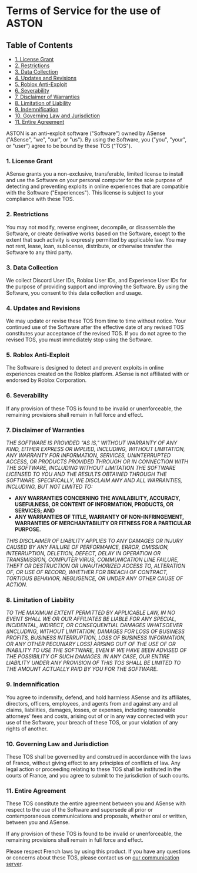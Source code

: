 # **Terms of Service for the use of ASTON**

## **Table of Contents**

<!--ts-->
   * [1. License Grant](#1-license-grant)
   * [2. Restrictions](#2-restrictions)
   * [3. Data Collection](#3-data-collection)
   * [4. Updates and Revisions](#4-updates-and-revisions)
   * [5. Roblox Anti-Exploit](#5-roblox-anti-exploit)
   * [6. Severability](#6-severability)
   * [7. Disclaimer of Warranties](#7-disclaimer-of-warranties)
   * [8. Limitation of Liability](#8-limitation-of-liability)
   * [9. Indemnification](#9-indemnification)
   * [10. Governing Law and Jurisdiction](#10-governing-law-and-jurisdiction)
   * [11. Entire Agreement](#11-entire-agreement)
<!--te-->

ASTON is an anti-exploit software ("Software") owned by ASense ("ASense", "we", "our", or "us").
By using the Software, you ("you", "your", or "user") agree to be bound by these TOS ("TOS").

### 1. License Grant

ASense grants you a non-exclusive, transferable, limited license to install and use the Software on your personal computer for the sole purpose of detecting and preventing exploits in online experiences that are compatible with the Software ("Experiences"). This license is subject to your compliance with these TOS.

### 2. Restrictions

You may not modify, reverse engineer, decompile, or disassemble the Software, or create derivative works based on the Software, except to the extent that such activity is expressly permitted by applicable law. You may not rent, lease, loan, sublicense, distribute, or otherwise transfer the Software to any third party.

### 3. Data Collection

We collect Discord User IDs, Roblox User IDs, and Experience User IDs for the purpose of providing support and improving the Software. By using the Software, you consent to this data collection and usage.

### 4. Updates and Revisions

We may update or revise these TOS from time to time without notice. Your continued use of the Software after the effective date of any revised TOS constitutes your acceptance of the revised TOS. If you do not agree to the revised TOS, you must immediately stop using the Software.

### 5. Roblox Anti-Exploit

The Software is designed to detect and prevent exploits in online experiences created on the Roblox platform. ASense is not affiliated with or endorsed by Roblox Corporation.

### 6. Severability

If any provision of these TOS is found to be invalid or unenforceable, the remaining provisions shall remain in full force and effect.

### 7. Disclaimer of Warranties

_THE SOFTWARE IS PROVIDED "AS IS," WITHOUT WARRANTY OF ANY KIND, EITHER EXPRESS OR IMPLIED, INCLUDING, WITHOUT LIMITATION, ANY WARRANTY FOR INFORMATION, SERVICES, UNINTERRUPTED ACCESS, OR PRODUCTS PROVIDED THROUGH OR IN CONNECTION WITH THE SOFTWARE, INCLUDING WITHOUT LIMITATION THE SOFTWARE LICENSED TO YOU AND THE RESULTS OBTAINED THROUGH THE SOFTWARE. SPECIFICALLY, WE DISCLAIM ANY AND ALL WARRANTIES, INCLUDING, BUT NOT LIMITED TO:_

- **ANY WARRANTIES CONCERNING THE AVAILABILITY, ACCURACY, USEFULNESS, OR CONTENT OF INFORMATION, PRODUCTS, OR SERVICES; AND**
- **ANY WARRANTIES OF TITLE, WARRANTY OF NON-INFRINGEMENT, WARRANTIES OF MERCHANTABILITY OR FITNESS FOR A PARTICULAR PURPOSE.**

_THIS DISCLAIMER OF LIABILITY APPLIES TO ANY DAMAGES OR INJURY CAUSED BY ANY FAILURE OF PERFORMANCE, ERROR, OMISSION, INTERRUPTION, DELETION, DEFECT, DELAY IN OPERATION OR TRANSMISSION, COMPUTER VIRUS, COMMUNICATION LINE FAILURE, THEFT OR DESTRUCTION OR UNAUTHORIZED ACCESS TO, ALTERATION OF, OR USE OF RECORD, WHETHER FOR BREACH OF CONTRACT, TORTIOUS BEHAVIOR, NEGLIGENCE, OR UNDER ANY OTHER CAUSE OF ACTION._

### 8. Limitation of Liability

_TO THE MAXIMUM EXTENT PERMITTED BY APPLICABLE LAW, IN NO EVENT SHALL WE OR OUR AFFILIATES BE LIABLE FOR ANY SPECIAL, INCIDENTAL, INDIRECT, OR CONSEQUENTIAL DAMAGES WHATSOEVER (INCLUDING, WITHOUT LIMITATION, DAMAGES FOR LOSS OF BUSINESS PROFITS, BUSINESS INTERRUPTION, LOSS OF BUSINESS INFORMATION, OR ANY OTHER PECUNIARY LOSS) ARISING OUT OF THE USE OF OR INABILITY TO USE THE SOFTWARE, EVEN IF WE HAVE BEEN ADVISED OF THE POSSIBILITY OF SUCH DAMAGES. IN ANY CASE, OUR ENTIRE LIABILITY UNDER ANY PROVISION OF THIS TOS SHALL BE LIMITED TO THE AMOUNT ACTUALLY PAID BY YOU FOR THE SOFTWARE._

### 9. Indemnification

You agree to indemnify, defend, and hold harmless ASense and its affiliates, directors, officers, employees, and agents from and against any and all claims, liabilities, damages, losses, or expenses, including reasonable attorneys' fees and costs, arising out of or in any way connected with your use of the Software, your breach of these TOS, or your violation of any rights of another.

### 10. Governing Law and Jurisdiction

These TOS shall be governed by and construed in accordance with the laws of France, without giving effect to any principles of conflicts of law. Any legal action or proceeding relating to these TOS shall be instituted in the courts of France, and you agree to submit to the jurisdiction of such courts.

### 11. Entire Agreement

These TOS constitute the entire agreement between you and ASense with respect to the use of the Software and supersede all prior or contemporaneous communications and proposals, whether oral or written, between you and ASense.

If any provision of these TOS is found to be invalid or unenforceable, the remaining provisions shall remain in full force and effect.

Please respect French laws by using this product. If you have any questions or concerns about these TOS, please contact us on [our communication server](https://dsc.gg/ast0n).
